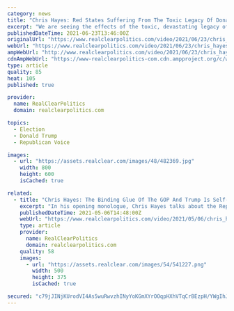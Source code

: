 ```yaml
---
category: news
title: "Chris Hayes: Red States Suffering From The Toxic Legacy Of Donald Trump"
excerpt: "We are seeing the effects of the toxic, devastating legacy of Donald Trump right now in the places that supported him the most,” MSNBC's Chris Hayes said Tuesday."
publishedDateTime: 2021-06-23T13:46:00Z
originalUrl: "https://www.realclearpolitics.com/video/2021/06/23/chris_hayes_red_states_suffering_from_the_toxic_legacy_of_donald_trump.html"
webUrl: "https://www.realclearpolitics.com/video/2021/06/23/chris_hayes_red_states_suffering_from_the_toxic_legacy_of_donald_trump.html"
ampWebUrl: "http://www.realclearpolitics.com/video/2021/06/23/chris_hayes_red_states_suffering_from_the_toxic_legacy_of_donald_trump.amp.html"
cdnAmpWebUrl: "https://www-realclearpolitics-com.cdn.ampproject.org/c/www.realclearpolitics.com/video/2021/06/23/chris_hayes_red_states_suffering_from_the_toxic_legacy_of_donald_trump.amp.html"
type: article
quality: 85
heat: 105
published: true

provider:
  name: RealClearPolitics
  domain: realclearpolitics.com

topics:
  - Election
  - Donald Trump
  - Republican Voice

images:
  - url: "https://assets.realclear.com/images/48/482369.jpg"
    width: 800
    height: 600
    isCached: true

related:
  - title: "Chris Hayes: The Binding Glue Of The GOP And Trump Is Self-Debasement And Humiliation"
    excerpt: "In his opening monologue, Chris Hayes talks about the Republican Party's struggle over Liz Cheney and Donald Trump. CHRIS HAYES: The binding glue of the Republican Party under Donald Trump is the performance of self-debasement and humiliation."
    publishedDateTime: 2021-05-06T14:48:00Z
    webUrl: "https://www.realclearpolitics.com/video/2021/05/06/chris_hayes_the_binding_glue_of_the_gop_and_trump_is_self-debasement_and_humiliation__.html#!"
    type: article
    provider:
      name: RealClearPolitics
      domain: realclearpolitics.com
    quality: 58
    images:
      - url: "https://assets.realclear.com/images/54/541227.png"
        width: 500
        height: 375
        isCached: true

secured: "c79jJINjKUrodVI4As5wuRwvzhINyYoKGmXYrOOqpHXhVTqCrBEzpH/YWgIhJHKdQH1ErDmEDltW/ZI7XZSOIBfvVW1bWgS58NDuvi6JJeES9XPb9FsQ4dW51ajzmaPF6uyI/nYhDIWuIqeRnOE0MKudJGjWilPSNytkcrk47UxLW0JAhSLOzRUILubc8t0YV/Kz3WkAnKYuMItTlqaVYtrTy6FCCQWCL1o7PqZuNQXsSVPxgxXQ9zurKG4dvxNTGZjqUpK/6OJ4WOS7mj2DZvlj8MtwkeLKWCmpDxCJmlj8GKP0JWRPxpSNFMztxcoLDxnwRiqrqYJHW+kdf7CZ8IhE0FsO6A+4u7ZvkquC02Y=;D+NpZB+uzhRPEZO5vpCvWg=="
---
```


